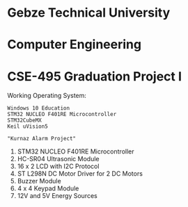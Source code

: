 # Gebze Technical University
# Computer Engineering
# CSE-495 Graduation Project I

Working Operating System:

    Windows 10 Education
    STM32 NUCLEO F401RE Microcontroller
    STM32CubeMX
    Keil uVision5
    
    "Kurnaz Alarm Project"
    
1. STM32 NUCLEO F401RE Microcontroller
2. HC-SR04 Ultrasonic Module
3. 16 x 2 LCD with I2C Protocol
4. ST L298N DC Motor Driver for 2 DC Motors
5. Buzzer Module
6. 4 x 4 Keypad Module
7. 12V and 5V Energy Sources
